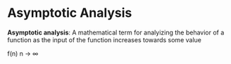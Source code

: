 # Asymptotic Analysis

**Asymptotic analysis**: A mathematical term for analyizing the behavior of a function as the input of the function increases towards some value

f(n) n -> ∞